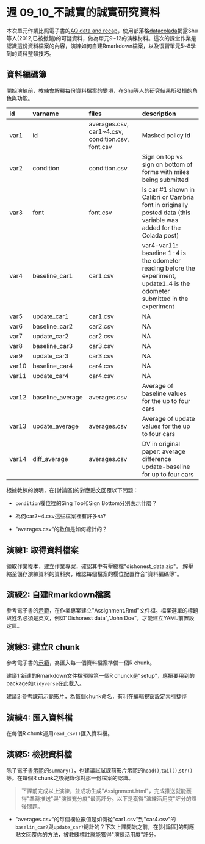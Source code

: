 # 週 09_10_不誠實的誠實研究資料

本次單元作業比照電子書的[AQ data and recap](https://rstat-project.github.io/ug1-practical/aq-data-and-recap.html)，使用部落格[datacolada](http://datacolada.org/98)揭露Shu等人(2012,已被撤銷)的可疑資料，做為單元9~12的演練材料。這次的課堂作業是認識這份資料檔案的內容，演練如何自建Rmarkdown檔案，以及復習單元5~8學到的資料整頓技巧。

## 資料編碼簿

開始演練前，教練會解釋每份資料檔案的變項，在Shu等人的研究結果所發揮的角色與功能。

<div class="kable-table">

|id    |varname          |files                                             |description                                                                                                                       |
|:-----|:----------------|:-------------------------------------------------|:---------------------------------------------------------------------------------------------------------------------------------|
|var1  |id               |averages.csv, car1~4.csv, condition.csv, font.csv |Masked policy id                                                                                                                  |
|var2  |condition        |condition.csv                                     |Sign on top vs sign on bottom of forms with miles being submitted                                                                 |
|var3  |font             |font.csv                                          |Is car #1 shown in Calibri or Cambria font in originally posted data (this variable was added for the Colada post)                |
|var4  |baseline_car1    |car1.csv                                          |var4-var11: baseline 1-4 is the odometer reading before the experiment,<br/>update1_4 is the odometer submitted in the experiment |
|var5  |update_car1      |car1.csv                                          |NA                                                                                                                                |
|var6  |baseline_car2    |car2.csv                                          |NA                                                                                                                                |
|var7  |update_car2      |car2.csv                                          |NA                                                                                                                                |
|var8  |baseline_car3    |car3.csv                                          |NA                                                                                                                                |
|var9  |update_car3      |car3.csv                                          |NA                                                                                                                                |
|var10 |baseline_car4    |car4.csv                                          |NA                                                                                                                                |
|var11 |update_car4      |car4.csv                                          |NA                                                                                                                                |
|var12 |baseline_average |averages.csv                                      |Average of baseline values for the up to four cars                                                                                |
|var13 |update_average   |averages.csv                                      |Average of update values for the up to four cars                                                                                  |
|var14 |diff_average     |averages.csv                                      |DV in original paper: average  difference update-baseline for up to four cars                                                     |

</div>

根據教練的說明，在[討論區]的對應貼文回覆以下問題：

- `condition`欄位裡的Sing Top和Sign Bottom分別表示什麼？

- 為何car2~4.csv這些檔案裡有許多`NA`?

- "averages.csv"的數值是如何總計的？


## 演練1: 取得資料檔案

領取作業複本，建立作業專案，確認其中有壓縮檔"dishonest_data.zip"。
解壓縮至儲存演練資料的資料夾，確認每個檔案的欄位配置符合"資料編碼簿"。

## 演練2: 自建Rmarkdown檔案

參考電子書的[示範](https://rstat-project.github.io/ug1-practical/aq-data-and-recap.html#activity-2-open-a-new-markdown-document)，在作業專案建立"Assignment.Rmd"文件檔。檔案選單的標題與姓名必須是英文，例如"Dishonest data","John Doe"，才能建立YAML前置設定區。

## 演練3: 建立R chunk

參考電子書的[示範](https://rstat-project.github.io/ug1-practical/aq-data-and-recap.html#activity-3-create-a-new-code-chunk)，為匯入每一個資料檔案準備一個R chunk。

建議1:新建的Rmarkdown文件檔預設第一個R chunck是"setup"，應把要用到的package如`tidyverse`在此載入。

建議2:參考課前示範影片，為每個chunk命名，有利在編輯視窗設定索引捷徑

## 演練4: 匯入資料檔

在每個R chunk運用`read_csv()`匯入資料檔。

## 演練5: 檢視資料檔

除了電子書[示範](https://rstat-project.github.io/ug1-practical/aq-data-and-recap.html#activity-5-look-at-the-data)的`summary()`，也建議試試課前影片示範的`head()`,`tail()`,`str()`等。在每個R chunk之後紀錄你對那一份檔案的認識。

> 下課前完成以上演練，並成功生成"Assignment.html"，完成推送就能獲得"準時推送"與"演練充分度"最高評分。以下是獲得"演練活用度"評分的課後問題。

- "averages.csv"的每個欄位數值是如何從"car1.csv"到"car4.csv"的`baselin_car?`與`update_car?`總計的？下次上課開始之前，在[討論區]的對應貼文回覆你的方法，被教練標註就能獲得"演練活用度"評分。
